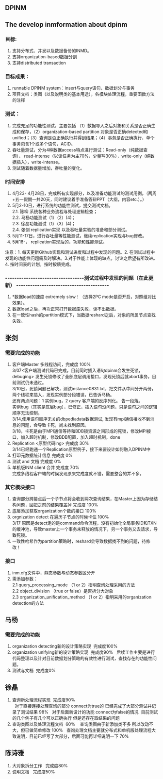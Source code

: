 ## DPINM

## The develop inmformation about dpinm

### 目标:
1. 支持分布式、并发以及数据备份的INMD。
2. 支持organization-based数据分割
3. 支持distributed transaction

### 目标成果：
1. runnable DPINM system：insert与query语句，数据划分与事务
2. 项目文档：类图（以及说明类的基本用途），各模块处理流程，重要函数方法的注释

### 测试：
1. 完成充足的功能性测试，主要包括 （1）数据导入之后对象和关系是否正确生成和保存，（2）organization-based partition 对象是否正确detected和unified；（3）查询是否正确执行并得到结果；（4）事务是否正确执行，单个事务包含1个或多个语句，ACID。
2. 吞吐量测试，分为4种数据access特点进行测试：Read-only（纯数据查询）， read-intense（以读任务为主70%，少量写30%），write-only（纯数据插入），write-intense。
3. 测试随着数据量增加，吞吐量的变化。

### 时间安排
1. 4月23- 4月28日，完成所有实现部分，以及准备功能测试的测试用例。（两周+五一假期一共20天，同时建议着手准备答辩PPT（大纲，内容etc.）。）
2. 5月2-10日，进行系统的功能性测试，提交测试文档。<br/>
2.1. 陈柳 系统各种业务流程与处理逻辑检查；<br/>
2.2. 马杨功能测试（1）（2）(4)；<br/>
2.3. 徐晶功能测试（1）（3）(4)；<br/>
2.4. 张剑 replication实现 以及吞吐量实验的准备和部分测试。
3. 5月11-17日，进行吞吐量等性能测试，继续replication实现与bug修改。
4. 5月18-， replication实现后的，功能和性能测试。

注意：1. 每天更新Github实现和测试进度和过程中发现的问题。2. 在测试过程中发现的功能性问题需及时解决。3.对于性能上体现的缺点，讨论之后望有所改进。4. 按时间表的计划，按时按质完成。

### ----------------------------------测试过程中发现的问题（在此更新） ----------------------------------------
1. *数据load的速度 extremely slow！（选择2PC mode是否开启，对照组对比效果）。
2. 数据load之后，再次正常打开数据库失败，读不出数据。
3. 在一致性hash的partition模式下，当数据reshard之后，对象的所属节点查找失效。

## 张剑

### 需要完成的功能
1. 客户端Master 多线程访问，完成度 100%<br />
3/07<客户端测试代码已完成，目前同时插入语句dpinm会发生死锁，debuging> 发生死锁修改了全部底层调用接口，发现死锁后就abort事务，目前测试仍未通过。<br />
3/10日，死锁问题已解决，测试instance0831.txt，把文件从中间分开两份，两个线程来插入，发现实例部分段错误，已告诉马杨。 <br />
还有两点问题：1 实例bug，2 query 客户端的反序列化。 告一段落。<br />
实例bug（其实是底层bug），已修正，插入语句没问题，只是语句之间的逻辑顺序无法控制。<br />
3/14,使用语句顺序无关的dbpediadata数据测试, 发现有mpi通信接收不到消息的问题，会导致卡死，尚未找到原因。<br />
3/18，卡死是由于MPI通信等待和BDB锁资源之间形成的死锁，修改MPI接口，加入超时机制，修改BDB配置，加入超时机制。done <br />
2. Replication <原型代码ing> 完成度 30% <br />
3/14已经跑通一个Replication原型例子，接下来要设计如何融入DPINM中 
3. 打印元数据统计信息 完成度 0%
4. 测试 and 文档  完成度 0%
5. 单机版INM client 合并 完成度 70%<br />
完成多线程客户端的时候发现原来完成度就不错，需要整合的并不多。

### 其它模块接口
1. 查询部分跨接点后一个子节点将会收到两次查询结果，在Master上因为存储结构问题，回把之前的结果覆盖掉 完成度 100% <br />
2. 底层添加获取organization个数的接口 100%<br />
3. orgnization detect 在遍历子节点的时候卡住 100%<br />
3/17 原因是detect走的是command命令流程，没有初始化全局事务ID和TXN的缓冲池，导致master上一个事务未释放的情况下，另一个事务又去请求，导致死锁。<br />
4. 一致性哈希作为partition策略时，reshard会导致数据找不到的问题，待修改！

### 接口
1. inm.cfg文件中，静态参数与动态参数区分开<br />
2. 需添加参数：<br />
2.1 query_processing_mode （1 or 2）指明查询处理采用的方法<br />
2.2 object_division （true or false）是否拆分大对象<br />
2.3 organization_unification_method （1 or 2）指明采用的organization detection的方法<br />

## 马杨
### 需要完成的功能
1. organization detecting新的设计策略实现  完成度100%
2. organization unifying新的设计策略实现  完成度90%
   后续工作主要是进行代码整理以及针对目前数据划分策略的有效性进行测试，查找存在的功能性问题。
3. 测试与文档  完成度0%

## 徐晶
1. 查询新处理流程实现  完成度90%  
   对于直接连接处理查询的部分 connect为true的 已经完成了大部分测试并记录了测试结果 98%
   对于后面新设计的功能 connect为false的情况  目前测试的几个例子有几个可以正确执行 但是还存在取结果的问题 
2. 查询类图以及处理流程文档  60%
   查询类图由于新添加类不多 所以改动不大，但已做简单修改  100%
   查询处理文档主要就分布式和单机版处理流程大致说明，目前已经写了大部分，后面可能再详细说明一下 70%
## 陈诗雅
1. 大对象拆分工作   完成度80%
2. 说明文档   完成度50%
